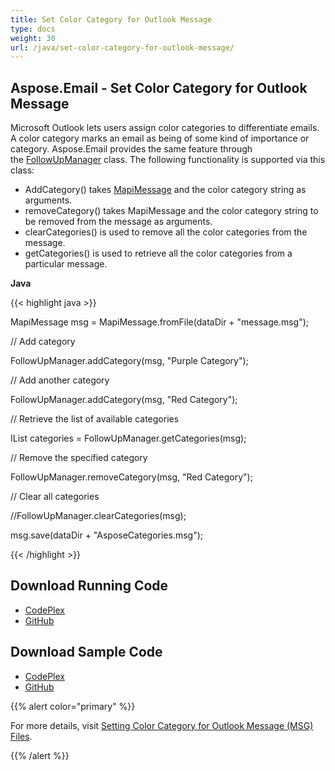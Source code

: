 ```yaml
---
title: Set Color Category for Outlook Message
type: docs
weight: 30
url: /java/set-color-category-for-outlook-message/
---
```


## **Aspose.Email - Set Color Category for Outlook Message**
Microsoft Outlook lets users assign color categories to differentiate emails. A color category marks an email as being of some kind of importance or category. Aspose.Email provides the same feature through the [FollowUpManager](http://www.aspose.com/docs/display/emailjava/com.aspose.email.FollowUpManager+class) class. The following functionality is supported via this class:

- AddCategory() takes [MapiMessage](http://www.aspose.com/docs/display/emailjava/com.aspose.email.MapiMessage+class) and the color category string as arguments.
- removeCategory() takes MapiMessage and the color category string to be removed from the message as arguments.
- clearCategories() is used to remove all the color categories from the message.
- getCategories() is used to retrieve all the color categories from a particular message.

**Java**

{{< highlight java >}}

 MapiMessage msg = MapiMessage.fromFile(dataDir + "message.msg");

// Add category

FollowUpManager.addCategory(msg, "Purple Category");

// Add another category

FollowUpManager.addCategory(msg, "Red Category");

// Retrieve the list of available categories

IList categories = FollowUpManager.getCategories(msg);

// Remove the specified category

FollowUpManager.removeCategory(msg, "Red Category");

// Clear all categories

//FollowUpManager.clearCategories(msg);

msg.save(dataDir + "AsposeCategories.msg");

{{< /highlight >}}
## **Download Running Code**
- [CodePlex](https://asposeemailjavaapachepoi.codeplex.com/releases/view/618811)
- [GitHub](https://github.com/aspose-email/Aspose.Email-for-Java/releases/tag/Aspose.Email_Java_for_Apache_POI-v1.0.0)
## **Download Sample Code**
- [CodePlex](https://asposeemailjavaapachepoi.codeplex.com/SourceControl/latest#src/main/java/com/aspose/email/examples/asposefeatures/appointments/colorcategory/AsposeCategory.java)
- [GitHub](https://github.com/aspose-email/Aspose.Email-for-Java/tree/master/Plugins/Aspose_Email_for_Apache_POI/src/main/java/com/aspose/email/examples/asposefeatures/appointments/colorcategory/AsposeCategory.java)

{{% alert color="primary" %}} 

For more details, visit [Setting Color Category for Outlook Message (MSG) Files](/java/managing-message-files-with-aspose-email-outlook/).

{{% /alert %}}
